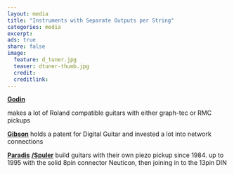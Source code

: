 ```yaml
---
layout: media
title: "Instruments with Separate Outputs per String"
categories: media
excerpt: 
ads: true
share: false
image:
  feature: d_tuner.jpg
  teaser: dtuner-thumb.jpg
  credit: 
  creditlink: 
---
```


<a href="http://www.godinguitars.com/godingman.htm"><b>Godin </b></a>

makes a lot of Roland compatible guitars with either graph-tec or RMC pickups

<a href="http://www.futureguitarnow.com/"><b>Gibson</b></a>
holds a patent for Digital Guitar and invested a lot into network connections

<a href="http://paradis-guitars.com/"><b>Paradis</b></a> <a href="http://www.rolfspuler.com/site/"><b>/Spuler</b></a>
build guitars with their own piezo pickup since 1984. up to 1995 with the solid 8pin connector Neuticon, then joining in to the 13pin DIN